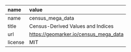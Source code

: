 |name    |value                                 |
|:-------|:-------------------------------------|
|name    |census_mega_data                      |
|title   |Census-Derived Values and Indices     |
|url     |https://geomarker.io/census_mega_data |
|license |MIT                                   |
